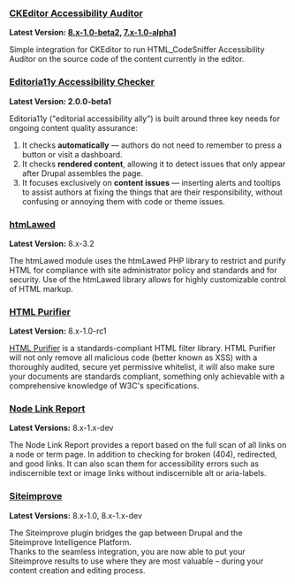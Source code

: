 ### [CKEditor Accessibility Auditor](https://www.drupal.org/project/ckeditor%5Faccessibility%5Fauditor)

**Latest Version: [8.x-1.0-beta2](https://www.drupal.org/project/ckeditor%5Faccessibility%5Fauditor/releases/8.x-1.0-beta2), [7.x-1.0-alpha1](https://www.drupal.org/project/ckeditor%5Faccessibility%5Fauditor/releases/7.x-1.0-alpha1 "View release notes")**

Simple integration for CKEditor to run HTML\_CodeSniffer Accessibility Auditor on the source code of the content currently in the editor.

### [Editoria11y Accessibility Checker](https://www.drupal.org/project/editoria11y)

**Latest Version: 2.0.0-beta1**

Editoria11y ("editorial accessibility ally") is built around three key needs for ongoing content quality assurance:

1. It checks **automatically** — authors do not need to remember to press a button or visit a dashboard.
2. It checks **rendered content**, allowing it to detect issues that only appear after Drupal assembles the page.
3. It focuses exclusively on **content issues** — inserting alerts and tooltips to assist authors at fixing the things that are their responsibility, without confusing or annoying them with code or theme issues.

### [htmLawed](http://drupal.org/project/htmlawed)

**Latest Version:** 8.x-3.2

The htmLawed module uses the htmLawed PHP library to restrict and purify HTML for compliance with site administrator policy and standards and for security. Use of the htmLawed library allows for highly customizable control of HTML markup.

### [HTML Purifier](https://www.drupal.org/project/htmlpurifier)

**Latest Version:** 8.x-1.0-rc1

[HTML Purifier](http://htmlpurifier.org/) is a standards-compliant HTML filter library. HTML Purifier will not only remove all malicious code (better known as XSS) with a thoroughly audited, secure yet permissive whitelist, it will also make sure your documents are standards compliant, something only achievable with a comprehensive knowledge of W3C's specifications.

### [Node Link Report](https://www.drupal.org/project/node%5Flink%5Freport)

**Latest Versions:** 8.x-1.x-dev

The Node Link Report provides a report based on the full scan of all links on a node or term page. In addition to checking for broken (404), redirected, and good links. It can also scan them for accessibility errors such as indiscernible text or image links without indiscernible alt or aria-labels.

### [Siteimprove](https://www.drupal.org/project/siteimprove)

**Latest Versions:** 8.x-1.0, 8.x-1.x-dev

The Siteimprove plugin bridges the gap between Drupal and the Siteimprove Intelligence Platform.  
Thanks to the seamless integration, you are now able to put your Siteimprove results to use where they are most valuable – during your content creation and editing process.